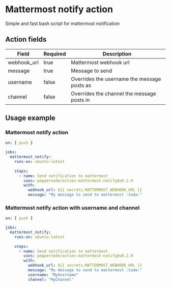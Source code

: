 # Mattermost notify action
Simple and fast bash script for mattermost notification

## Action fields
| Field       | Required | Description                                  |
|-------------|----------|----------------------------------------------|
| webhook_url | true     | Mattermost webhook url                       |
| message     | true     | Message to send                              |
| username    | false    | Overrides the username the message posts as  |
| channel     | false    | Overrides the channel the message posts in   |

## Usage example
### Mattermost notify action
```yaml
on: [ push ]

jobs:
  mattermost_notify:
    runs-on: ubuntu-latest
    
    steps:
      - name: Send notification to mattermost
        uses: peppernode/action-mattermost-notify@v0.2.0
        with:
          webhook_url: ${{ secrets.MATTERMOST_WEBHOOK_URL }}
          message: "My message to send to mattermost :tada:"
```
### Mattermost notify action with username and channel
```yaml
on: [ push ]

jobs:
  mattermost_notify:
    runs-on: ubuntu-latest
    
    steps:
      - name: Send notification to mattermost
        uses: peppernode/action-mattermost-notify@v0.2.0
        with:
          webhook_url: ${{ secrets.MATTERMOST_WEBHOOK_URL }}
          message: "My message to send to mattermost :tada:"
          username: "MyUsername"
          channel: "MyChannel"
```
